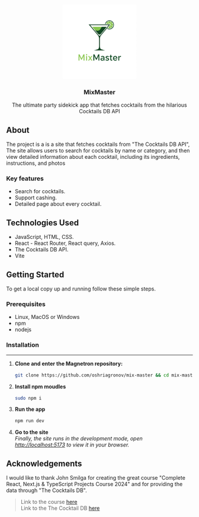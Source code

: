 <br />
<div align="center">
  <a href="https://github.com/oshriagronov/mix-master">
    <img src="public/logo.png" alt="Logo" width="200" height="200">
  </a>
<h3 align="center">MixMaster</h3>
  <p align="center">
    The ultimate party sidekick app that fetches cocktails from the hilarious Cocktails DB API
  </p>
</div>

## About

The project is a is a site that fetches cocktails from "The Cocktails DB API", The site allows users to search for cocktails by name or category, and then view detailed information about each cocktail, including its ingredients, instructions, and photos
### Key features

  - Search for cocktails.
  - Support cashing.
  - Detailed page about every cocktail.


## Technologies Used

- JavaScript, HTML, CSS.
- React - React Router, React query, Axios.
- The Cocktails DB API.
- Vite


## Getting Started

To get a local copy up and running follow these simple steps.

### Prerequisites

- Linux, MacOS or Windows
- npm
- nodejs

### Installation
---

1. **Clone and enter the Magnetron repository:**

   ```bash
   git clone https://github.com/oshriagronov/mix-master && cd mix-master
   ```

2. **Install npm moudles**  

   ```bash
   sudo npm i
   ```

3. **Run the app**
    ```bash
    npm run dev
    ```
4. **Go to the site**
   <br/>_Finally, the site runs in the development mode, open [http://localhost:5173](http://localhost:5173/) to view it in your browser._


## Acknowledgements

I would like to thank John Smilga for creating the great course "Complete React, Next.js & TypeScript Projects Course 2024" and for providing the data through "The Cocktails DB".

> Link to the course [here](https://www.udemy.com/course/react-tutorial-and-projects-course/?couponCode=KEEPLEARNING) <br> Link to the The Cocktail DB [here](https://www.thecocktaildb.com/api.php)
